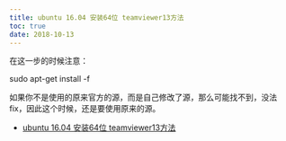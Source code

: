 ```yaml
---
title: ubuntu 16.04 安装64位 teamviewer13方法
toc: true
date: 2018-10-13
---
```





在这一步的时候注意：

sudo apt-get install -f

如果你不是使用的原来官方的源，而是自己修改了源，那么可能找不到，没法 fix，因此这个时候，还是要使用原来的源。


- [ubuntu 16.04 安装64位 teamviewer13方法](https://blog.csdn.net/wangyjfrecky/article/details/80742684)
